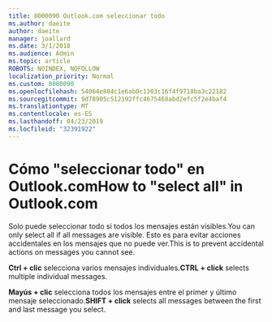 ```yaml
---
title: 8000090 Outlook.com seleccionar todo
ms.author: daeite
author: daeite
manager: joallard
ms.date: 3/1/2018
ms.audience: Admin
ms.topic: article
ROBOTS: NOINDEX, NOFOLLOW
localization_priority: Normal
ms.custom: 8000090
ms.openlocfilehash: 54064e804c1e6ab0c1303c16f4f9718ba3c22182
ms.sourcegitcommit: 9d78905c512192ffc4675468abd2efc5f2e4baf4
ms.translationtype: MT
ms.contentlocale: es-ES
ms.lasthandoff: 04/23/2019
ms.locfileid: "32391922"
---
```

# <a name="how-to-select-all-in-outlookcom"></a><span data-ttu-id="577a2-102">Cómo "seleccionar todo" en Outlook.com</span><span class="sxs-lookup"><span data-stu-id="577a2-102">How to "select all" in Outlook.com</span></span>

<span data-ttu-id="577a2-103">Solo puede seleccionar todo si todos los mensajes están visibles.</span><span class="sxs-lookup"><span data-stu-id="577a2-103">You can only select all if all messages are visible.</span></span> <span data-ttu-id="577a2-104">Esto es para evitar acciones accidentales en los mensajes que no puede ver.</span><span class="sxs-lookup"><span data-stu-id="577a2-104">This is to prevent accidental actions on messages you cannot see.</span></span>

<span data-ttu-id="577a2-105">**Ctrl + clic** selecciona varios mensajes individuales.</span><span class="sxs-lookup"><span data-stu-id="577a2-105">**CTRL + click** selects multiple individual messages.</span></span>

<span data-ttu-id="577a2-106">**Mayús + clic** selecciona todos los mensajes entre el primer y último mensaje seleccionado.</span><span class="sxs-lookup"><span data-stu-id="577a2-106">**SHIFT + click** selects all messages between the first and last message you select.</span></span>
